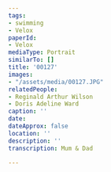 ```yaml
---
tags:
- swimming
- Velox
paperId:
- Velox
mediaType: Portrait
similarTo: []
title: '00127'
images:
- "/assets/media/00127.JPG"
relatedPeople:
- Reginald Arthur Wilson
- Doris Adeline Ward
caption: ''
date: 
dateApprox: false
location: ''
description: ''
transcription: Mum & Dad

---
```

